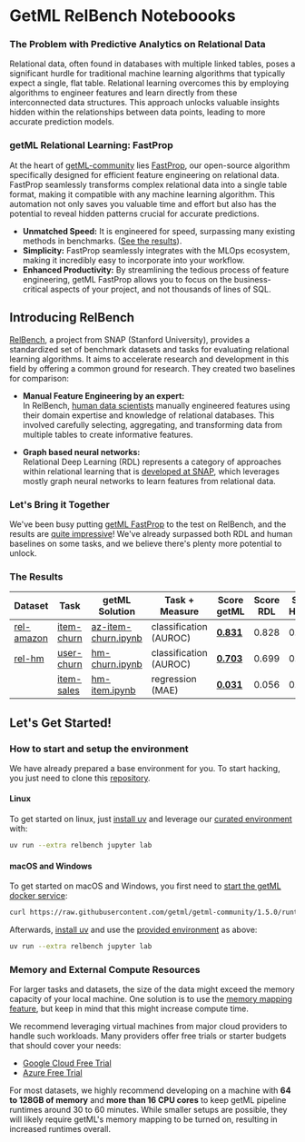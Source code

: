 # GetML RelBench Noteboooks

### The Problem with Predictive Analytics on Relational Data

Relational data, often found in databases with multiple linked tables, poses a significant hurdle for traditional machine learning algorithms that typically expect a single, flat table. Relational learning overcomes this by employing algorithms to engineer features and learn directly from these interconnected data structures. This approach unlocks valuable insights hidden within the relationships between data points, leading to more accurate prediction models.

### getML Relational Learning: FastProp

At the heart of [getML-community](https://github.com/getml/getml-community) lies [FastProp](https://getml.com/latest/user_guide/concepts/feature_engineering/#feature-engineering-algorithms-fastprop), our open-source algorithm specifically designed for efficient feature engineering on relational data. FastProp seamlessly transforms complex relational data into a single table format, making it compatible with any machine learning algorithm. This automation not only saves you valuable time and effort but also has the potential to reveal hidden patterns crucial for accurate predictions.

* **Unmatched Speed:** It is engineered for speed, surpassing many existing methods in benchmarks. ([See the results](https://github.com/getml/getml-community?tab=readme-ov-file#benchmarks)).
* **Simplicity:** FastProp seamlessly integrates with the MLOps ecosystem, making it incredibly easy to incorporate into your workflow.
* **Enhanced Productivity:** By streamlining the tedious process of feature engineering, getML FastProp allows you to focus on the business-critical aspects of your project, and not thousands of lines of SQL.

## Introducing RelBench

[RelBench](https://relbench.stanford.edu/), a project from SNAP (Stanford University), provides a standardized set of benchmark datasets and tasks for evaluating relational learning algorithms. It aims to accelerate research and development in this field by offering a common ground for research. They created two baselines for comparison:  

* **Manual Feature Engineering by an expert:**  
In RelBench, [human data scientists](https://github.com/snap-stanford/relbench-user-study/) manually engineered features using their domain expertise and knowledge of relational databases. This involved carefully selecting, aggregating, and transforming data from multiple tables to create informative features.

* **Graph based neural networks:**  
Relational Deep Learning (RDL) represents a category of approaches within relational learning that is [developed at SNAP](https://github.com/snap-stanford/relbench/tree/main/examples), which leverages mostly graph neural networks to learn features from relational data.


### Let's Bring it Together

We've been busy putting [getML FastProp](https://github.com/getml/getml-community) to the test on RelBench, and the results are [quite impressive](#get-started-with-getml-fastprop)! We've already surpassed both RDL and human baselines on some tasks, and we believe there's plenty more potential to unlock.

### The Results

| **Dataset**                                                     | **Task**                                                                          | **getML Solution**                                                                           | **Task + Measure**     | **Score getML**                  | **Score RDL** | **Score Human** |
| --------------------------------------------------------------- | --------------------------------------------------------------------------------- | -------------------------------------------------------------------------------------------- | ---------------------- | -------------------------------- | ------------- | --------------- |
| [rel-amazon](https://relbench.stanford.edu/datasets/rel-amazon) | [item-churn](https://relbench.stanford.edu/datasets/rel-amazon/#item-churn)       | [az-item-churn.ipynb](https://github.com/getml/getml-relbench/blob/main/az-item-churn.ipynb) | classification (AUROC) | [**0.831**](az-item-churn.ipynb) | 0.828         | 0.818           |
| [rel-hm](https://relbench.stanford.edu/datasets/rel-hm)         | [user-churn](https://relbench.stanford.edu/datasets/rel-hm/#user-churn)           | [hm-churn.ipynb](https://github.com/getml/getml-relbench/blob/main/hm-churn.ipynb)           | classification (AUROC) | [**0.703**](hm-churn.ipynb)      | 0.699         | 0.690           |
|                                                                 | [item-sales](https://relbench.stanford.edu/datasets/rel-hm/#item-sales)           | [hm-item.ipynb](https://github.com/getml/getml-relbench/blob/main/hm-item.ipynb)             | regression (MAE)       | [**0.031**](hm-item.ipynb)       | 0.056         | 0.036           |


## Let's Get Started!

### How to start and setup the environment

We have already prepared a base environment for you. To start hacking, you just need to clone this [repository](https://github.com/getml/getml-relbench.git).

#### Linux
To get started on linux, just [install uv](https://docs.astral.sh/uv/getting-started/installation/) and leverage our [curated environment](pyproject.toml) with:
```sh
uv run --extra relbench jupyter lab
```

#### macOS and Windows
To get started on macOS and Windows, you first need to [start the getML docker service](https://getml.com/latest/install/packages/docker/):
```sh
curl https://raw.githubusercontent.com/getml/getml-community/1.5.0/runtime/docker-compose.yml | docker compose -f - up
```
Afterwards, [install uv](https://docs.astral.sh/uv/getting-started/installation/) and use the [provided environment](pyproject.toml) as above:
```sh
uv run --extra relbench jupyter lab
```

### Memory and External Compute Resources

For larger tasks and datasets, the size of the data might exceed the memory capacity of your local machine. One solution is to use the [memory mapping feature](https://getml.com/latest/reference/engine/engine/#getml.engine.launch), but keep in mind that this might increase compute time.

We recommend leveraging virtual machines from major cloud providers to handle such workloads. Many providers offer free trials or starter budgets that should cover your needs:  

- [Google Cloud Free Trial](https://cloud.google.com/free/docs/free-cloud-features#free-trial)  
- [Azure Free Trial](https://azure.microsoft.com/en-us/pricing/offers/ms-azr-0044p)

For most datasets, we highly recommend developing on a machine with **64 to 128GB of memory** and **more than 16 CPU cores** to keep getML pipeline runtimes around 30 to 60 minutes. While smaller setups are possible, they will likely require getML's memory mapping to be turned on, resulting in increased runtimes overall.
